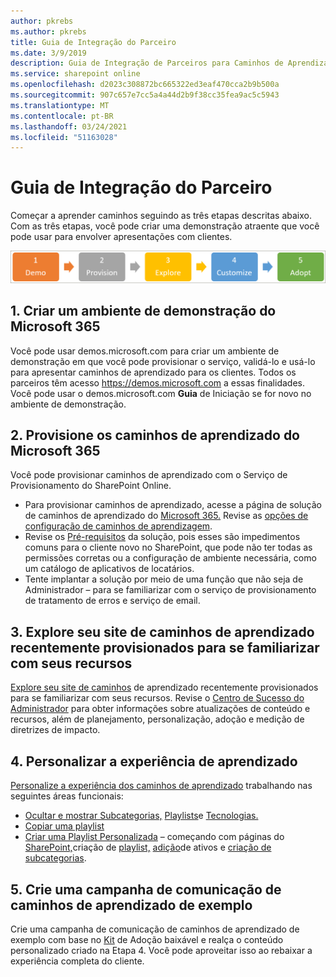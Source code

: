 ```yaml
---
author: pkrebs
ms.author: pkrebs
title: Guia de Integração do Parceiro
ms.date: 3/9/2019
description: Guia de Integração de Parceiros para Caminhos de Aprendizagem do Microsoft 365
ms.service: sharepoint online
ms.openlocfilehash: d2023c308872bc665322ed3eaf470cca2b9b500a
ms.sourcegitcommit: 907c657e7cc5a4a44d2b9f38cc35fea9ac5c5943
ms.translationtype: MT
ms.contentlocale: pt-BR
ms.lasthandoff: 03/24/2021
ms.locfileid: "51163028"
---
```

# <a name="partner-onboarding-guide"></a>Guia de Integração do Parceiro
Começar a aprender caminhos seguindo as três etapas descritas abaixo. Com as três etapas, você pode criar uma demonstração atraente que você pode usar para envolver apresentações com clientes. 

![cg-partner-getfam.png](media/cg-partner-getfam.png)

## <a name="1-create-a-microsoft-365-demonstration-environment"></a>1. Criar um ambiente de demonstração do Microsoft 365
Você pode usar demos.microsoft.com para criar um ambiente de demonstração em que você pode provisionar o serviço, validá-lo e usá-lo para apresentar caminhos de aprendizado para os clientes. Todos os parceiros têm acesso https://demos.microsoft.com a essas finalidades. Você pode usar o demos.microsoft.com **Guia** de Iniciação se for novo no ambiente de demonstração.

## <a name="2-provision-microsoft-365-learning-pathways"></a>2. Provisione os caminhos de aprendizado do Microsoft 365
Você pode provisionar caminhos de aprendizado com o Serviço de Provisionamento do SharePoint Online.
- Para provisionar caminhos de aprendizado, acesse a página de solução de caminhos de aprendizado do [Microsoft 365.](https://provisioning.sharepointpnp.com/details/3df8bd55-b872-4c9d-88e3-6b2f05344239) Revise as [opções de configuração de caminhos de aprendizagem](./custom_setupoptions.md). 
- Revise os [Pré-requisitos](./custom_provision.md) da solução, pois esses são impedimentos comuns para o cliente novo no SharePoint, que pode não ter todas as permissões corretas ou a configuração de ambiente necessária, como um catálogo de aplicativos de locatários.
- Tente implantar a solução por meio de uma função que não seja de Administrador – para se familiarizar com o serviço de provisionamento de tratamento de erros e serviço de email.

## <a name="3-explore-your-newly-provisioned-learning-pathways-site-to-get-familiar-with-its-capabilities"></a>3. Explore seu site de caminhos de aprendizado recentemente provisionados para se familiarizar com seus recursos
[Explore seu site de caminhos](./custom_exploresite.md) de aprendizado recentemente provisionados para se familiarizar com seus recursos. Revise o [Centro de Sucesso do Administrador](./custom_successcenter.md) para obter informações sobre atualizações de conteúdo e recursos, além de planejamento, personalização, adoção e medição de diretrizes de impacto.

## <a name="4-customize-the-learning-experience"></a>4. Personalizar a experiência de aprendizado
[Personalize a experiência dos caminhos de aprendizado](./custom_overview.md) trabalhando nas seguintes áreas funcionais:
- [Ocultar e mostrar Subcategorias,](./custom_hideshowsub.md) [Playlists](./custom_hideshowplaylists.md)e [Tecnologias.](./custom_hideshowtech.md)
- [Copiar uma playlist](./custom_copyplaylist.md)
- [Criar uma Playlist Personalizada](./custom_createnewplaylist.md) – começando com páginas do [SharePoint,](./custom_createnewpage.md)criação de [playlist,](./custom_createnewplaylist.md) [adição](./custom_addassets.md)de ativos e [criação de subcategorias](./custom_createnewcat.md).

## <a name="5-create-a-sample-learning-pathways-communication-campaign"></a>5. Crie uma campanha de comunicação de caminhos de aprendizado de exemplo
Crie uma campanha de comunicação de caminhos de aprendizado de exemplo com base no [Kit](https://teamworktools.azurewebsites.net/m365lp/m365lpadoptionkit.zip) de Adoção baixável e realça o conteúdo personalizado criado na Etapa 4. Você pode aproveitar isso ao rebaixar a experiência completa do cliente.